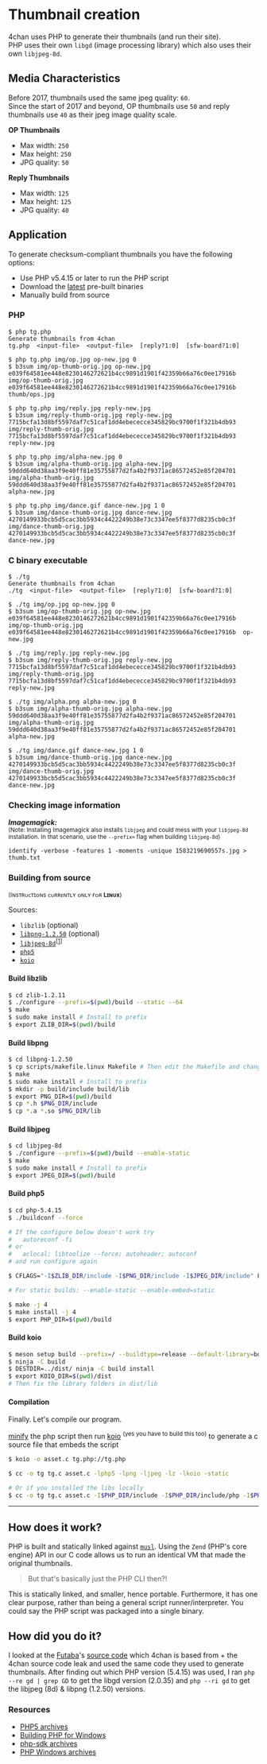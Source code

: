 # Thumbnail creation

4chan uses PHP to generate their thumbnails (and run their site).  
PHP uses their own `libgd` (image processing library) which also uses their own `libjpeg-8d`.  

## Media Characteristics
Before 2017, thumbnails used the same jpeg quality: `60`.  
Since the start of 2017 and beyond, OP thumbnails use `50` and reply thumbnails use `40` as their jpeg image quality scale.  

**OP Thumbnails**
* Max width: `250`
* Max height: `250`
* JPG quality: `50`

**Reply Thumbnails**
* Max width: `125`
* Max height: `125`
* JPG quality: `40`

## Application

To generate checksum-compliant thumbnails you have the following options:  
* Use PHP v5.4.15 or later to run the PHP script
* Download the [latest](https://github.com/shiimizu/thumb-gen/releases/latest) pre-built binaries  
* Manually build from source

### PHP
```console
$ php tg.php
Generate thumbnails from 4chan
tg.php  <input-file>  <output-file>  [reply?1:0]  [sfw-board?1:0]

$ php tg.php img/op.jpg op-new.jpg 0
$ b3sum img/op-thumb-orig.jpg op-new.jpg
e039f64581ee448e8230146272621b4cc9891d1901f42359b66a76c0ee17916b  img/op-thumb-orig.jpg
e039f64581ee448e8230146272621b4cc9891d1901f42359b66a76c0ee17916b  thumb/ops.jpg

$ php tg.php img/reply.jpg reply-new.jpg
$ b3sum img/reply-thumb-orig.jpg reply-new.jpg
7715bcfa13d8bf5597daf7c51caf1dd4ebececce345829bc9700f1f321b4db93  img/reply-thumb-orig.jpg
7715bcfa13d8bf5597daf7c51caf1dd4ebececce345829bc9700f1f321b4db93  reply-new.jpg

$ php tg.php img/alpha-new.jpg 0
$ b3sum img/alpha-thumb-orig.jpg alpha-new.jpg
59ddd640d38aa3f9e40ff81e35755877d2fa4b2f9371ac86572452e85f204701  img/alpha-thumb-orig.jpg
59ddd640d38aa3f9e40ff81e35755877d2fa4b2f9371ac86572452e85f204701  alpha-new.jpg

$ php tg.php img/dance.gif dance-new.jpg 1 0
$ b3sum img/dance-thumb-orig.jpg dance-new.jpg
4270149933bcb5d5cac3bb5934c4422249b38e73c3347ee5f8377d8235cb0c3f  img/dance-thumb-orig.jpg
4270149933bcb5d5cac3bb5934c4422249b38e73c3347ee5f8377d8235cb0c3f  dance-new.jpg
```

### C binary executable 
```console
$ ./tg
Generate thumbnails from 4chan
./tg  <input-file>  <output-file>  [reply?1:0]  [sfw-board?1:0]

$ ./tg img/op.jpg op-new.jpg 0
$ b3sum img/op-thumb-orig.jpg op-new.jpg
e039f64581ee448e8230146272621b4cc9891d1901f42359b66a76c0ee17916b  img/op-thumb-orig.jpg
e039f64581ee448e8230146272621b4cc9891d1901f42359b66a76c0ee17916b  op-new.jpg

$ ./tg img/reply.jpg reply-new.jpg
$ b3sum img/reply-thumb-orig.jpg reply-new.jpg
7715bcfa13d8bf5597daf7c51caf1dd4ebececce345829bc9700f1f321b4db93  img/reply-thumb-orig.jpg
7715bcfa13d8bf5597daf7c51caf1dd4ebececce345829bc9700f1f321b4db93  reply-new.jpg

$ ./tg img/alpha.png alpha-new.jpg 0
$ b3sum img/alpha-thumb-orig.jpg alpha-new.jpg
59ddd640d38aa3f9e40ff81e35755877d2fa4b2f9371ac86572452e85f204701  img/alpha-thumb-orig.jpg
59ddd640d38aa3f9e40ff81e35755877d2fa4b2f9371ac86572452e85f204701  alpha-new.jpg

$ ./tg img/dance.gif dance-new.jpg 1 0
$ b3sum img/dance-thumb-orig.jpg dance-new.jpg
4270149933bcb5d5cac3bb5934c4422249b38e73c3347ee5f8377d8235cb0c3f  img/dance-thumb-orig.jpg
4270149933bcb5d5cac3bb5934c4422249b38e73c3347ee5f8377d8235cb0c3f  dance-new.jpg
```

### Checking image information

__*Imagemagick:*__  
<sub>(Note: Installing Imagemagick also installs `libjpeg` and could mess with your `libjpeg-8d` installation. In that scenario, use the `--prefix=` flag when building `libjpeg-8d`)</sub>
```
identify -verbose -features 1 -moments -unique 1583219690557s.jpg > thumb.txt
```

### Building from source

<sup>(Iɴsᴛʀᴜᴄᴛɪᴏɴs ᴄᴜʀʀᴇɴᴛʟʏ ᴏɴʟʏ ғᴏʀ **Lɪɴᴜx**)</sup>

Sources:
* `libzlib` (optional)
* [`libpng-1.2.50`](https://github.com/winlibs/libpng/releases/tag/libpng-1.2.50) (optional)
* [`libjpeg-8d`](https://github.com/winlibs/libjpeg/releases/tag/libjpeg-8d)<sup>[[1](https://wiki.php.net/internals/windows/libs/libjpeg)]</sup>
* [`php5`](https://museum.php.net/php5/)
* [`koio`](https://drewdevault.com/2018/05/29/Embedding-files-in-C.html)

#### Build libzlib

```bash
$ cd zlib-1.2.11
$ ./configure --prefix=$(pwd)/build --static --64
$ make
$ sudo make install # Install to prefix
$ export ZLIB_DIR=$(pwd)/build
```

#### Build libpng

```bash
$ cd libpng-1.2.50
$ cp scripts/makefile.linux Makefile # Then edit the Makefile and change the prefix to $(pwd)/build
$ make
$ sudo make install # Install to prefix
$ mkdir -p build/include build/lib
$ export PNG_DIR=$(pwd)/build
$ cp *.h $PNG_DIR/include
$ cp *.a *.so $PNG_DIR/lib
```

#### Build libjpeg

```bash
$ cd libjpeg-8d
$ ./configure --prefix=$(pwd)/build --enable-static
$ make
$ sudo make install # Install to prefix
$ export JPEG_DIR=$(pwd)/build
```

#### Build php5

```bash
$ cd php-5.4.15
$ ./buildconf --force

# If the configure below doesn't work try
# 	autoreconf -fi
# or
# 	aclocal; libtoolize --force; autoheader; autoconf
# and run configure again

$ CFLAGS="-I$ZLIB_DIR/include -I$PNG_DIR/include -I$JPEG_DIR/include" LDFLAGS="-L$ZLIB_DIR/lib -L$PNG_DIR/lib -L$JPEG_DIR/lib" ./configure --prefix=$(pwd)/dist --with-zlib=$ZLIB_DIR --with-zlib-dir=$ZLIB_DIR  --with-png-dir=$PNG_DIR --with-jpeg-dir=$JPEG_DIR --disable-all --disable-libxml --disable-dom --disable-simplexml --disable-xml --disable-xmlreader --disable-xmlwriter --without-pear --without-iconv --enable-debug --enable-cli --with-gd --enable-static --enable-embed=static

# For static builds: --enable-static --enable-embed=static

$ make -j 4
$ make install -j 4
$ export PHP_DIR=$(pwd)/build
```

#### Build koio

```bash
$ meson setup build --prefix=/ --buildtype=release --default-library=both
$ ninja -C build
$ DESTDIR=../dist/ ninja -C build install
$ export KOIO_DIR=$(pwd)/dist
# Then fix the library folders in dist/lib
```

#### Compilation

Finally. Let's compile our program.

[minify](https://php-minify.com/) the php script then run [koio](https://drewdevault.com/2018/05/29/Embedding-files-in-C.html) <sup>(yes you have to build this too)</sup> to generate a c source file that embeds the script

```bash
$ koio -o asset.c tg.php://tg.php
```

```bash
$ cc -o tg tg.c asset.c -lphp5 -lpng -ljpeg -lz -lkoio -static

# Or if you installed the libs locally
$ cc -o tg tg.c asset.c -I$PHP_DIR/include -I$PHP_DIR/include/php -I$PHP_DIR/include/php/include -I$PHP_DIR/include/php/main -I$PHP_DIR/include/php/Zend -I$PHP_DIR/include/php/TSRM -I$PHP_DIR/include/php/main/streams -I$ZLIB_DIR/include -I$PNG_DIR/include -I$JPEG_DIR/include -L$ZLIB_DIR/lib -L$PNG_DIR/lib -L$JPEG_DIR/lib -L$PHP_DIR/lib -I$KOIO_DIR/include -L$KOIO_DIR/lib -lphp5 -lpng -ljpeg -lz -lkoio -static
```

--- 
## How does it work?
PHP is built and statically linked against [`musl`](https://musl.cc). Using the `Zend` (PHP's core engine) API in our C code allows us to run an identical VM that made the original thumbnails.

> But that's basically just the PHP CLI then?!  

This is statically linked, and smaller, hence portable. Furthermore, it has one clear purpose, rather than being a general script runner/interpreter. You could say the PHP script was packaged into a single binary.  


## How did you do it?
I looked at the [Futaba](https://www.2chan.net)'s [source code](https://github.com/futoase/futaba-ng) which 4chan is based from + the 4chan source code leak and used the same code they used to generate thumbnails. After finding out which PHP version (5.4.15) was used, I ran `php --re gd | grep GD` to get the libgd version (2.0.35) and `php --ri gd` to get the libjpeg (8d) & libpng (1.2.50) versions.

### Resources
* [PHP5 archives](https://museum.php.net/php5/)
* [Building PHP for Windows](https://wiki.php.net/internals/windows/stepbystepbuild)
* [php-sdk archives](https://windows.php.net/downloads/php-sdk/deps/archives)
* [PHP Windows archives](https://windows.php.net/downloads/releases/archives/)
